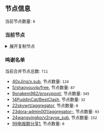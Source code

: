 
## 节点信息
当前节点数量: `0`
### 当前节点
<details>
  <summary>展开复制节点</summary>

    

</details>

### 鸣谢名单
当前合并节点总数: `711`
- [40xJins/x.sub](https://github.com/0xJins/x.sub), 节点数量: `124`
- [5/shaoyouvip/free](https://github.com/shaoyouvip/free), 节点数量: `87`
- [9snakem982/proxypool/](https://github.com/snakem982/proxypool/), 节点数量: `345`
- [14PuddinCat/BestClash](https://github.com/PuddinCat/BestClash), 节点数量: `32`
- [22skywrt/aggregator](https://github.com/skywrt/aggregator), 节点数量: `0`
- [23dora-admin001/aggregator-](https://github.com/dora-admin001/aggregator-), 节点数量: `93`
- [24wangyingbo/v2rayse_sub](https://github.com/wangyingbo/v2rayse_sub), 节点数量: `152`
- [99电报群分享1](https://github.com/cdddbc/getAirport), 节点数量: `0`


